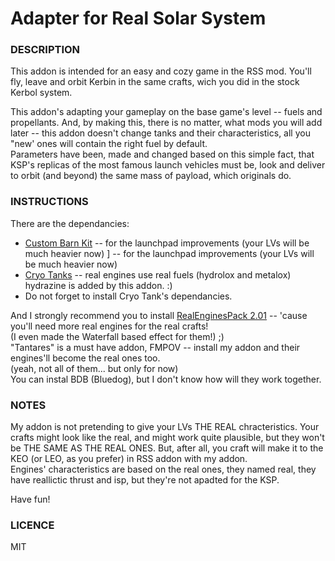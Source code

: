# Adapter for Real Solar System

### DESCRIPTION

This addon is intended for an easy and cozy game in the RSS mod. You'll fly, leave and orbit Kerbin in the same crafts, wich you did in the stock Kerbol system.

This addon's adapting your gameplay on the base game's level -- fuels and propellants. And, by making this, there is no matter, what mods you will add later -- this addon doesn't change tanks and their characteristics, all you "new' ones will contain the right fuel by default.  
Parameters have been, made and changed based on this simple fact, that KSP's replicas of the most famous launch vehicles must be, look and deliver to orbit (and beyond) the same mass of payload, which originals do.

### INSTRUCTIONS

There are the dependancies:

- [Custom Barn Kit](https://forum.kerbalspaceprogram.com/topic/109027-18-custom-barn-kit-1120-19-october-2019-parachute-included/) -- for the launchpad improvements (your LVs will be much heavier now)
] -- for the launchpad improvements (your LVs will be much heavier now)
- [Cryo Tanks](https://forum.kerbalspaceprogram.com/topic/195042-112x-cryotanks-liquid-hydrogen-storage-and-management-oct-25-2021/) -- real engines use real fuels (hydrolox and metalox) hydrazine is added by this addon. :)
- Do not forget to install Cryo Tank's dependancies.


And I strongly recommend you to install [RealEnginesPack 2.01](https://spacedock.info/mod/1212/RealEngines#changelog) -- 'cause you'll need more real engines for the real crafts!  
(I even made the Waterfall based effect for them!) ;)  
"Tantares" is a must have addon, FMPOV -- install my addon and their engines'll become the real ones too.  
(yeah, not all of them... but only for now)  
You can instal BDB (Bluedog), but I don't know how will they work together.

### NOTES

My addon is not pretending to give your LVs THE REAL chracteristics. Your crafts might look like the real, and might work quite plausible, but they won't be THE SAME AS THE REAL ONES.
But, after all, you craft will make it to the KEO (or LEO, as you prefer) in RSS addon with my addon.  
Engines' characteristics are based on the real ones, they named real, they have reallictic thrust and isp, but they're not apadted for the KSP.


Have fun!


### LICENCE

MIT